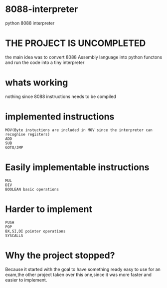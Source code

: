 # 8088-interpreter
python 8088 interpreter

# THE PROJECT IS UNCOMPLETED

the main idea was to convert 8088 Assembly language into python functons and run the code into a tiny interpreter

# whats working
nothing since 8088 instructions needs to be compiled

# implemented instructions
```
MOV(Byte instuctions are included in MOV since the interpreter can recognise registers)
ADD
SUB
GOTO/JMP
```
# Easily implementable instructions
```
MUL
DIV
BOOLEAN basic operations
```
# Harder to implement
```
PUSH 
POP
BX,SI,DI pointer operations
SYSCALLS
```
# Why the project stopped?
Because it started with the goal to have something ready easy to use for an exam,the other project taken over this one,since it was more faster and easier to implement. 

